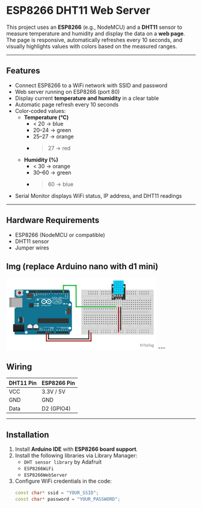# ESP8266 DHT11 Web Server

This project uses an **ESP8266** (e.g., NodeMCU) and a **DHT11** sensor to measure temperature and humidity and display the data on a **web page**. The page is responsive, automatically refreshes every 10 seconds, and visually highlights values with colors based on the measured ranges.

---

## Features

- Connect ESP8266 to a WiFi network with SSID and password
- Web server running on ESP8266 (port 80)
- Display current **temperature and humidity** in a clear table
- Automatic page refresh every 10 seconds
- Color-coded values:
  - **Temperature (°C)**
    - < 20 → blue
    - 20–24 → green
    - 25–27 → orange
    - > 27 → red
  - **Humidity (%)**
    - < 30 → orange
    - 30–60 → green
    - > 60 → blue
- Serial Monitor displays WiFi status, IP address, and DHT11 readings

---

## Hardware Requirements

- ESP8266 (NodeMCU or compatible)
- DHT11 sensor
- Jumper wires
## Img (replace Arduino nano with d1 mini)
<img src="Arduino-DHT11Connection.jpg" alt="ESP8266 DHT11 Wiring Diagram" width="400">
---

## Wiring

| DHT11 Pin | ESP8266 Pin |
|-----------|-------------|
| VCC       | 3.3V / 5V   |
| GND       | GND         |
| Data      | D2 (GPIO4)  |

---

## Installation

1. Install **Arduino IDE** with **ESP8266 board support**.
2. Install the following libraries via Library Manager:
   - `DHT sensor library` by Adafruit
   - `ESP8266WiFi`
   - `ESP8266WebServer`
3. Configure WiFi credentials in the code:
   ```cpp
   const char* ssid = "YOUR_SSID";
   const char* password = "YOUR_PASSWORD";
